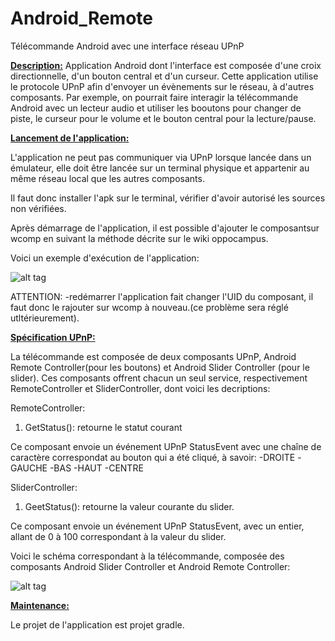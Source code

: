 # Android_Remote
Télécommande Android avec une interface réseau UPnP

<strong><u>Description:</u></strong>
Application Android dont l'interface est composée d'une croix directionnelle, d'un bouton central et d'un curseur.
Cette application utilise le protocole UPnP afin d'envoyer un évènements sur le réseau, à d'autres composants.
Par exemple, on pourrait faire interagir la télécommande Android avec un lecteur audio et utiliser les booutons pour changer
de piste, le curseur pour le volume et le bouton central pour la lecture/pause.


<strong><u>Lancement de l'application:</u></strong>

L'application ne peut pas communiquer via UPnP lorsque lancée dans un émulateur, elle doit être lancée sur un terminal 
physique et appartenir au même réseau local que les autres composants.

Il faut donc installer l'apk sur le terminal, vérifier d'avoir autorisé les sources non vérifiées.

Après démarrage de l'application, il est possible d'ajouter le composantsur wcomp en suivant la méthode décrite sur le wiki oppocampus.

Voici un exemple d'exécution de l'application:

![alt tag](https://github.com/components-upnp/Android_Remote/blob/master/CaptureTelecommande.png)

ATTENTION: 
  -redémarrer l'application fait changer l'UID du composant, il faut donc le rajouter sur wcomp à nouveau.(ce problème sera réglé utltérieurement).
  
  
<strong><u>Spécification UPnP:</u></strong>

La télécommande est composée de deux composants UPnP, Android Remote Controller(pour les boutons) et Android Slider Controller (pour le slider). Ces composants offrent chacun un seul service, respectivement RemoteController et SliderController, dont voici les decriptions:

RemoteController:

  1) GetStatus(): retourne le statut courant

Ce composant envoie un événement UPnP StatusEvent avec une chaîne de caractère correspondat au bouton qui a été cliqué, à savoir:
  -DROITE
  -GAUCHE
  -BAS
  -HAUT
  -CENTRE


SliderController:

  1) GeetStatus(): retourne la valeur courante du slider.
  
Ce composant envoie un événement UPnP StatusEvent, avec un entier, allant de 0 à 100 correspondant à la valeur du slider.

Voici le schéma correspondant à la télécommande, composée des composants Android Slider Controller et Android Remote Controller:

![alt tag](https://github.com/components-upnp/Android_Remote/blob/master/telecommande(1).png)

  
<strong><u>Maintenance:</u></strong>

Le projet de l'application est projet gradle.
  
